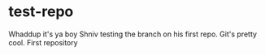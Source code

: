 # test-repo
Whaddup it's ya boy Shniv testing the branch on his first repo. Git's pretty cool.
First repository
